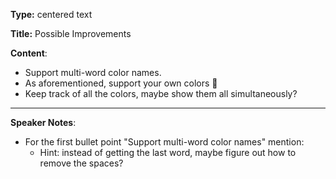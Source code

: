 **Type:** centered text

**Title:** Possible Improvements

**Content**: 

* Support multi-word color names.
* As aforementioned, support your own colors 👀
* Keep track of all the colors, maybe show them all simultaneously?

------

**Speaker Notes**:

* For the first bullet point "Support multi-word color names" mention:
  * Hint: instead of getting the last word, maybe figure out how to remove the spaces?